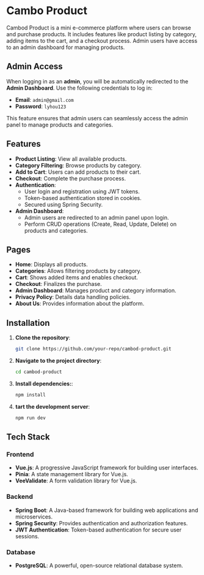 # Cambo Product

Cambod Product is a mini e-commerce platform where users can browse and purchase products. It includes features like product listing by category, adding items to the cart, and a checkout process. Admin users have access to an admin dashboard for managing products.

## Admin Access

When logging in as an **admin**, you will be automatically redirected to the **Admin Dashboard**. Use the following credentials to log in:

- **Email**: `admin@gmail.com`
- **Password**: `lyhou123`

This feature ensures that admin users can seamlessly access the admin panel to manage products and categories.

## Features

- **Product Listing**: View all available products.
- **Category Filtering**: Browse products by category.
- **Add to Cart**: Users can add products to their cart.
- **Checkout**: Complete the purchase process.
- **Authentication**:
  - User login and registration using JWT tokens.
  - Token-based authentication stored in cookies.
  - Secured using Spring Security.
- **Admin Dashboard**:
  - Admin users are redirected to an admin panel upon login.
  - Perform CRUD operations (Create, Read, Update, Delete) on products and categories.

## Pages

- **Home**: Displays all products.
- **Categories**: Allows filtering products by category.
- **Cart**: Shows added items and enables checkout.
- **Checkout**: Finalizes the purchase.
- **Admin Dashboard**: Manages product and category information.
- **Privacy Policy**: Details data handling policies.
- **About Us**: Provides information about the platform.

## Installation

1. **Clone the repository**:
   ```bash
   git clone https://github.com/your-repo/cambod-product.git
2. **Navigate to the project directory**:
   ```bash
   cd cambod-product
3. **Install dependencies:**:
   ```bash
   npm install
4. **tart the development server**:
   ```bash
   npm run dev

## Tech Stack

### Frontend
- **Vue.js**: A progressive JavaScript framework for building user interfaces.
- **Pinia**: A state management library for Vue.js.
- **VeeValidate**: A form validation library for Vue.js.

### Backend
- **Spring Boot**: A Java-based framework for building web applications and microservices.
- **Spring Security**: Provides authentication and authorization features.
- **JWT Authentication**: Token-based authentication for secure user sessions.

### Database
- **PostgreSQL**: A powerful, open-source relational database system.